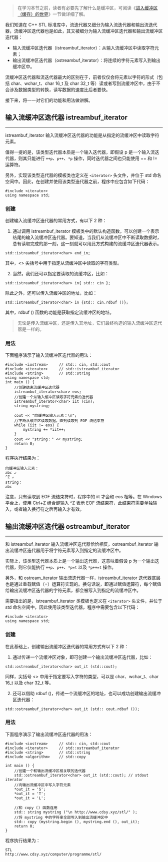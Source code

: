 
> 在学习本节之前，读者有必要先了解什么是缓冲区，可阅读《[进入缓冲区（缓存）的世界](http://www.cdsy.xyz/computer/programme/vc/20201226/cd16089893876300.html)》一节做详细了解。

我们知道在 C++ STL 标准库中，流迭代器又细分为输入流迭代器和输出流迭代器，流缓冲区迭代器也是如此，其又被细分为输入流缓冲区迭代器和输出流缓冲区迭代器：
* 输入流缓冲区迭代器（istreambuf_iterator）：从输入流缓冲区中读取字符元素；
* 输出流缓冲区迭代器（ostreambuf_iterator）：将连续的字符元素写入到输出缓冲区中。

流缓冲区迭代器和流迭代器最大的区别在于，前者仅仅会将元素以字符的形式（包括 char、wchar_t、char 16_t 及 char 32_t 等）读或者写到流缓冲区中，由于不会涉及数据类型的转换，读写数据的速度比后者要快。

接下来，将一一对它们的功能和用法做讲解。

## 输入流缓冲区迭代器 istreambuf_iterator
--------------------------------------

istreambuf_iterator 输入流缓冲区迭代器的功能是从指定的流缓冲区中读取字符元素。

值得一提的是，该类型迭代器本质是一个输入迭代器，即假设 p 是一个输入流迭代器，则其只能进行 `++p`、`p++`、`*p` 操作，同时迭代器之间也只能使用 == 和 != 运算符。

另外，实现该类型迭代器的模板类也定义在 `<iterator>` 头文件，并位于 std 命名空间中。因此，在创建并使用该类型迭代器之前，程序中应包含如下代码：

```
#include <iterator>
using namespace std;
```

### 创建
创建输入流缓冲区迭代器的常用方式，有以下 2 种：

1) 通过调用 istreambuf_iterator 模板类中的默认构造函数，可以创建一个表示结尾的输入流缓冲区迭代器。要知道，当我们从流缓冲区中不断读取数据时，总有读取完成的那一刻，这一刻就可以用此方式构建的流缓冲区迭代器表示。
```
std::istreambuf_iterator<char> end_in;
```
其中，<> 尖括号中用于指定从流缓冲区中读取的字符类型。

2) 当然，我们还可以指定要读取的流缓冲区，比如：
```
std::istreambuf_iterator<char> in{ std:: cin };
```

除此之外，还可以传入流缓冲区的地址，比如：
```
std::istreambuf_iterator<char> in {std:: cin.rdbuf ()};
```
其中，rdbuf () 函数的功能是获取指定流缓冲区的地址。
> 无论是传入流缓冲区，还是传入其地址，它们最终构造的输入流缓冲区迭代器是一样的。

### 用法

下面程序演示了输入流缓冲区迭代器的用法：
```
#include <iostream>     // std:: cin, std::cout
#include <iterator>     // std::istreambuf_iterator
#include <string>       // std::string
using namespace std;
int main () {
    //创建结束流缓冲区迭代器
    istreambuf_iterator<char> eos;
    //创建一个从输入缓冲区读取字符元素的迭代器
    istreambuf_iterator<char> iit (cin);
    string mystring;

    cout << "向缓冲区输入元素：\n";
    //不断从缓冲区读取数据，直到读取到 EOF 流结束符
    while (iit != eos) {
        mystring += *iit++;
    }
    cout << "string：" << mystring;
    return 0;
}
```

程序执行结果为：
```
向缓冲区输入元素：  
abc ↙  
^Z ↙  
string：  
abc
```

注意，只有读取到 EOF 流结束符时，程序中的 iit 才会和 eos 相等。在 Windows 平台上，使用 Ctrl+Z 组合键输入 ^Z 表示 EOF 流结束符，此结束符需要单独输入，或者输入换行符之后再输入才有效。

## 输出流缓冲区迭代器 ostreambuf_iterator
--------------------------------------

和 istreambuf_iterator 输入流缓冲区迭代器恰恰相反，ostreambuf_iterator 输出流缓冲区迭代器用于将字符元素写入到指定的流缓冲区中。

实际上，该类型迭代器本质上是一个输出迭代器，这意味着假设 p 为一个输出迭代器，则它仅能执行 `++p`、`p++`、`*p=t` 以及 `*p++=t` 操作。

另外，和 ostream_iterator 输出流迭代器一样，istreambuf_iterator 迭代器底层也是通过重载赋值（=）运算符实现的。换句话说，即通过赋值运算符，每个赋值给输出流缓冲区迭代器的字符元素，都会被写入到指定的流缓冲区中。

需要指出的是，istreambuf_iterator 类模板也定义在 `<iterator>` 头文件，并位于 std 命名空间中，因此使用该类型迭代器，程序中需要包含以下代码：

```
#include <iterator>
using namespace std;
```

### 创建
在此基础上，创建输出流缓冲区迭代器的常用方式有以下 2 种：

1) 通过传递一个流缓冲区对象，即可创建一个输出流缓冲区迭代器，比如：
```
std::ostreambuf_iterator<char> out_it (std::cout);
```
同样，尖括号 <> 中用于指定要写入字符的类型，可以是 char、wchar_t、char 16_t 以及 char 32_t 等。

2) 还可以借助 rdbuf ()，传递一个流缓冲区的地址，也可以成功创建输出流缓冲区迭代器：
```
std::ostreambuf_iterator<char> out_it (std:: cout.rdbuf ());
```

### 用法
下面程序演示了输出流缓冲区迭代器的用法：

```
#include <iostream>     // std:: cin, std::cout
#include <iterator>     // std::ostreambuf_iterator
#include <string>       // std::string
#include <algorithm>    // std::copy

int main () {
    //创建一个和输出流缓冲区相关联的迭代器
    std::ostreambuf_iterator<char> out_it (std::cout); // stdout iterator
    //向输出流缓冲区中写入字符元素
    *out_it = 'S';
    *out_it = 'T';
    *out_it = 'L';

    //和 copy () 函数连用
    std:: string mystring ("\n http://www.cdsy.xyz/stl/" );
    //将 mystring 中的字符串全部写入到输出流缓冲区中
    std:: copy (mystring.begin (), mystring.end (), out_it);
    return 0;
}
```

程序执行结果为：
```
STL  
http://www.cdsy.xyz/computer/programme/stl/
```
